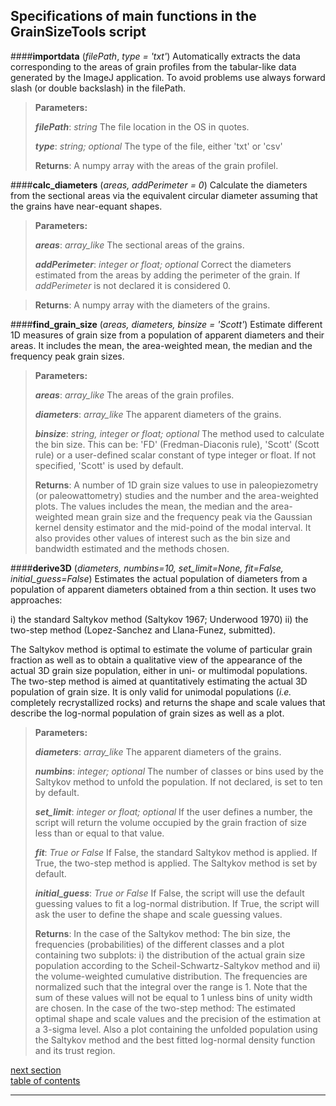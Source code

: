 Specifications of main functions in the GrainSizeTools script
-------------

####**importdata** (*filePath*, *type = 'txt'*)
Automatically extracts the data corresponding to the areas of grain profiles from the tabular-like data generated by the ImageJ application. To avoid problems use always forward slash (or double backslash) in the filePath. 

> **Parameters:**
> 
> ***filePath***: *string*
> The file location in the OS in quotes.
>
> ***type***: *string; optional*
> The type of the file, either 'txt' or 'csv'
> 
> **Returns**:
> A numpy array with the areas of the grain profilel.

####**calc_diameters** (*areas, addPerimeter = 0*)
Calculate the diameters from the sectional areas via the equivalent circular diameter assuming that the grains have near-equant shapes.

> **Parameters:**
> 
> ***areas***: *array_like*
> The sectional areas of the grains.
> 
> ***addPerimeter***: *integer or float; optional*
> Correct the diameters estimated from the areas by adding the perimeter of the grain. If *addPerimeter* is not declared it is considered 0.

>**Returns**:
> A numpy array with the diameters of the grains.

####**find_grain_size** (*areas, diameters, binsize = 'Scott'*)
Estimate different 1D measures of grain size from a population of apparent diameters and their areas. It includes the mean, the area-weighted mean, the median and the frequency peak grain sizes.

> **Parameters:**
> 
> ***areas***: *array_like*
> The areas of the grain profiles.
> 
> ***diameters***: *array_like*
> The apparent diameters of the grains.
> 
> ***binsize***: *string, integer or float; optional*
> The method used to calculate the bin size. This can be: 'FD' (Fredman-Diaconis rule), 'Scott' (Scott rule) or a
> user-defined scalar constant of type integer or float. If not specified, 'Scott' is used by default.
> 
>**Returns**:
> A number of 1D grain size values to use in paleopiezometry (or paleowattometry) studies and the number and the area-weighted plots. The values includes the mean, the median and the area-weighted mean grain size and the frequency peak via the Gaussian kernel density estimator and the mid-poind of the modal interval. It also provides other values of interest such as the bin size and bandwidth estimated and the methods chosen.

####**derive3D** (*diameters, numbins=10, set_limit=None, fit=False, initial_guess=False*)
Estimates the actual population of diameters from a population of apparent diameters obtained from a thin section. It uses two approaches:
        
i) the standard Saltykov method (Saltykov 1967; Underwood 1970)
ii) the two-step method (Lopez-Sanchez and Llana-Funez, submitted).
    
The Saltykov method is optimal to estimate the volume of particular grain fraction as well as to obtain a qualitative view of the appearance of the actual 3D grain size population, either in uni- or multimodal populations. The two-step method is aimed at quantitatively estimating the actual 3D population of grain size. It is only valid for unimodal populations (*i.e.* completely recrystallized rocks) and returns the shape and scale values that describe the log-normal population of grain sizes as well as a plot.

> **Parameters:**
> 
> ***diameters***: *array_like*
> The apparent diameters of the grains.
> 
> ***numbins***: *integer; optional*
> The number of classes or bins used by the Saltykov method to unfold the population. If not declared, is set to ten by default.
>
> ***set_limit***: *integer or float; optional*
> If the user defines a number, the script will return the volume occupied by the grain fraction of size less than or equal to that value.
>
> ***fit***: *True or False*
> If False, the standard Saltykov method is applied. If True, the two-step method is applied. The Saltykov method is set by default.
>
>***initial_guess***: *True or False*
> If False, the script will use the default guessing values to fit a log-normal distribution. If True, the script will ask the user to define the shape and scale guessing values.
>
>**Returns**:
> In the case of the Saltykov method: The bin size, the frequencies (probabilities) of the different classes and a plot containing two subplots: i) the distribution of the actual grain size population according to the Scheil-Schwartz-Saltykov method and ii) the volume-weighted cumulative distribution. The frequencies are normalized such that the integral over the range is 1. Note that the sum of these values will not be equal to 1 unless bins of unity width are chosen. In the case of the two-step method: The estimated optimal shape and scale values and the precision of the estimation at a 3-sigma level. Also a plot containing the unfolded population using the Saltykov method and the best fitted log-normal density function and its trust region.

[next section](https://github.com/marcoalopez/GrainSizeTools/blob/master/DOCS/references.md)  
[table of contents](https://github.com/marcoalopez/GrainSizeTools/blob/master/DOCS/tableOfContents.md)

----------
